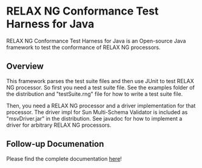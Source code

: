 # RELAX NG Conformance Test Harness for Java

RELAX NG Conformance Test Harness for Java is an Open-source Java
framework to test the conformance of RELAX NG processors.

## Overview

This framework parses the test suite files and then use JUnit to test
RELAX NG processor. So first you need a test suite file.
See the examples folder of the distribution and "testSuite.rng" file
for how to write a test suite file.

Then, you need a RELAX NG processor and a driver implementation for
that processor. The driver impl for Sun Multi-Schema Validator is
included as "msvDriver.jar" in the distribution. See javadoc for
how to implement a driver for arbitrary RELAX NG processors.

## Follow-up Documenation

Please find the complete documentation [here](../docs/testharness/README.md)!
